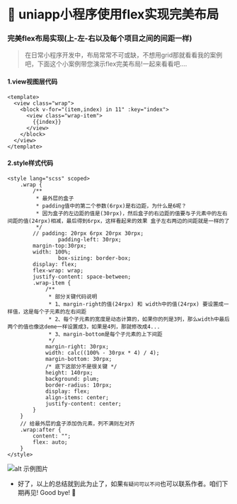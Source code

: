 # :fox_face: uniapp小程序使用flex实现完美布局

### 完美flex布局实现(上-左-右以及每个项目之间的间距一样)


>在日常小程序开发中，布局常常不可或缺，不想用grid那就看看我的案例吧，下面这个小案例带您演示flex完美布局!一起来看看吧....



#### 1.view视图层代码
```
<template>
  <view class="wrap">
    <block v-for="(item,index) in 11" :key="index">
      <view class="wrap-item">
        {{index}}
      </view>
    </block>
  </view>
</template>

```

#### 2.style样式代码

```
<style lang="scss" scoped>
    .wrap {
        /**
         * 最外层的盒子
         * padding值中的第二个参数(6rpx)是右边距，为什么是6呢？
         * 因为盒子的左边距的值是(30rpx)，然后盒子的右边距的值要与子元素中的左右间距的值(24rpx)相减，最后得到6rpx，这样看起来的效果 盒子左右两边的间距就是一样的了
         */
        // padding: 20rpx 6rpx 20rpx 30rpx;
				padding-left: 30rpx;
        margin-top:30rpx;
        width: 100%;
				box-sizing: border-box;
        display: flex;
        flex-wrap: wrap;
        justify-content: space-between;
        .wrap-item {
            /**
             * 部分关键代码说明
             * 1、margin-right的值(24rpx) 和 width中的值(24rpx) 要设置成一样值，这是每个子元素的左右间距
             * 2、每个子元素的宽度是动态计算的，如果你的列是3列，那么width中最后两个的值也像这deme一样设置成3，如果是4列，那就修改成4... 
             * 3、margin-bottom是每个子元素的上下间距
             */
            margin-right: 30rpx;
            width: calc((100% - 30rpx * 4) / 4);
            margin-bottom: 30rpx;
            /* 底下这部分不是很关键 */
            height: 140rpx;
			background: plum;
            border-radius: 10rpx;
            display: flex;
            align-items: center;
            justify-content: center;
        }
    }
    // 给最外层的盒子添加伪元素，列不满则左对齐
    .wrap:after {
        content: "";
        flex: auto;
    }
</style>
```

![alt 示例图片](/img/study/uniapp/uniapp小程序使用flex完美布局/demo.jpg)


* 好了，以上的总结就到此为止了，如果`有疑问可以不问`也可以联系作者。咱们下期再见! Good bye! 🌸